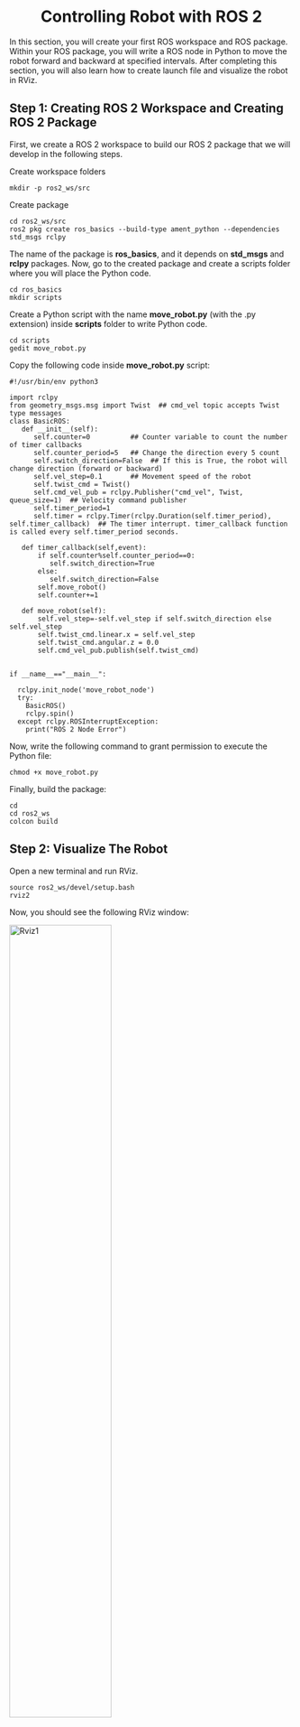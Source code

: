 <h1 align="center" > Controlling Robot with ROS 2 </h1>

In this section, you will create your first ROS workspace and ROS package. Within your ROS package, you will write a ROS node in Python to move the robot forward and backward at specified intervals. After completing this section, you will also learn how to create launch file and  visualize the robot in RViz.

## Step 1: Creating ROS 2 Workspace and Creating ROS 2 Package ##

First, we create a ROS 2 workspace to build our ROS 2 package that we will develop in the following steps.

Create workspace folders
```
mkdir -p ros2_ws/src
```

Create package

```
cd ros2_ws/src
ros2 pkg create ros_basics --build-type ament_python --dependencies std_msgs rclpy
```
The name of the package is **ros_basics**, and it depends on **std_msgs** and **rclpy** packages. Now, go to the created package and create a scripts folder where you will place the Python code.
```
cd ros_basics
mkdir scripts
```
Create a Python script with the name **move_robot.py** (with the .py extension) inside **scripts** folder to write Python code.
```
cd scripts
gedit move_robot.py
```
Copy the following code inside **move_robot.py** script:
```
#!/usr/bin/env python3

import rclpy
from geometry_msgs.msg import Twist  ## cmd_vel topic accepts Twist type messages
class BasicROS:
   def __init__(self):
      self.counter=0          ## Counter variable to count the number of timer callbacks   
      self.counter_period=5   ## Change the direction every 5 count
      self.switch_direction=False  ## If this is True, the robot will change direction (forward or backward)
      self.vel_step=0.1       ## Movement speed of the robot
      self.twist_cmd = Twist()
      self.cmd_vel_pub = rclpy.Publisher("cmd_vel", Twist, queue_size=1)  ## Velocity command publisher
      self.timer_period=1 
      self.timer = rclpy.Timer(rclpy.Duration(self.timer_period), self.timer_callback)  ## The timer interrupt. timer_callback function is called every self.timer_period seconds.

   def timer_callback(self,event):
       if self.counter%self.counter_period==0:
          self.switch_direction=True
       else:
          self.switch_direction=False
       self.move_robot()
       self.counter+=1
  
   def move_robot(self):
       self.vel_step=-self.vel_step if self.switch_direction else self.vel_step
       self.twist_cmd.linear.x = self.vel_step
       self.twist_cmd.angular.z = 0.0
       self.cmd_vel_pub.publish(self.twist_cmd)
       

if __name__=="__main__":

  rclpy.init_node('move_robot_node')
  try:
    BasicROS()
    rclpy.spin()
  except rclpy.ROSInterruptException:
    print("ROS 2 Node Error")
```
Now, write the following command to grant permission to execute the Python file:

```
chmod +x move_robot.py
```
Finally, build the package:
```
cd
cd ros2_ws
colcon build
```

## Step 2: Visualize The Robot ##

Open a new terminal and run RViz.
```
source ros2_ws/devel/setup.bash
rviz2
```
Now, you should see the following RViz window:

<img title="Rviz1"  src="../Images/BasicROS/rviz_1.png"  width=60% height=auto>

Change **Fixed Frame** from **map** to **base_link**

<img title="Rviz2"  src="../Images/BasicROS/base_link.png"  width=60% height=auto>

Now, add robot model to visualize the robot

<img title="Rviz3"  src="../Images/BasicROS/leo_rviz.png"  width=60% height=auto>

You can also show Camera Data and Robot Transformation. Explore what you can visualize with RViz.

Camera Data

<img title="Rviz4"  src="../Images/BasicROS/camera.png"  width=60% height=auto>

Tf Data

<img title="Rviz5"  src="../Images/BasicROS/tf.png"  width=60% height=auto>

You can save RViz configurations to launch it directly. To do that, create a new folder named 'rviz' inside your package.

```
cd ros2_ws/src/ros_basics
mkdir rviz
```
In rviz, go to **File -> Save Config As -> ros2_ws/src/ros_basics/rviz** 

Write **leo_rover.rviz** as the file name.

## Step 3: Launch File ##

You can create a launch file to start the **move_robot.py** ROS 2 node and load the saved RViz configuration. To do that, first create a **launch** folder.
```
cd ros2_ws/src/ros_basics
mkdir launch
```

Create a launch file

```
cd launch
gedit robot_move.launch.py
```
and copy following
```
import launch
from launch import LaunchDescription
from launch_ros.actions import Node

def generate_launch_description():
    return LaunchDescription([
        Node(
            package='ros_basics',
            executable='move_robot.py',
            name='robot_node',
            output='screen'
        ),
        Node(
            package='rviz2',
            executable='rviz2',
            name='rviz2',
            output='screen',
            arguments=['-d', 'ros_basics/rviz/leo_rover.rviz']
        )
    ])
```
now you can source your workspace and load your launch file by

```
cd
cd ros2_ws
source devel/setup.bash
ros2 launch ros_basics robot_move.launch.py
```
